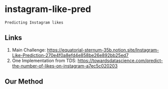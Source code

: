# instagram-like-pred
`Predicting Instagram likes`

## Links
1. Main Challenge: https://equatorial-sternum-35b.notion.site/Instagram-Like-Prediction-270e4f0a8efd4e858be26e892bb25ed7
2. One Implementation from TDS: https://towardsdatascience.com/predict-the-number-of-likes-on-instagram-a7ec5c020203

## Our Method

